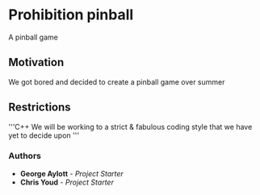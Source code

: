 # Prohibition pinball
A pinball game

## Motivation

We got bored and decided to create a pinball game over summer

## Restrictions

'''C++
We will be working to a strict & fabulous coding style that we have yet to decide upon
'''

### Authors

* **George Aylott** - *Project Starter*
* **Chris Youd** - *Project Starter*

